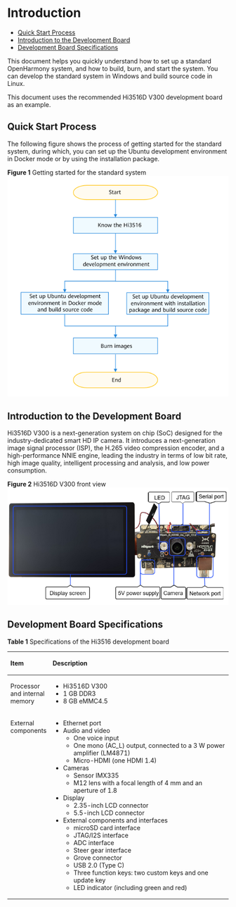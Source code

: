 # Introduction<a name="EN-US_TOPIC_0000001166764513"></a>

-   [Quick Start Process](#section7825218111517)
-   [Introduction to the Development Board](#en-us_topic_0000001053666242_section047719215429)
-   [Development Board Specifications](#en-us_topic_0000001053666242_section15192203316533)

This document helps you quickly understand how to set up a standard OpenHarmony system, and how to build, burn, and start the system. You can develop the standard system in Windows and build source code in Linux.

This document uses the recommended Hi3516D V300 development board as an example.

## Quick Start Process<a name="section7825218111517"></a>

The following figure shows the process of getting started for the standard system, during which, you can set up the Ubuntu development environment in Docker mode or by using the installation package.

**Figure  1**  Getting started for the standard system<a name="fig19162195553211"></a>  
![](figure/getting-started-for-the-standard-system.png "getting-started-for-the-standard-system")

## Introduction to the Development Board<a name="en-us_topic_0000001053666242_section047719215429"></a>

Hi3516D V300 is a next-generation system on chip \(SoC\) designed for the industry-dedicated smart HD IP camera. It introduces a next-generation image signal processor \(ISP\), the H.265 video compression encoder, and a high-performance NNIE engine, leading the industry in terms of low bit rate, high image quality, intelligent processing and analysis, and low power consumption.

**Figure  2**  Hi3516D V300 front view<a name="fig202901538183412"></a>  
![](figure/hi3516d-v300-front-view-27.png "hi3516d-v300-front-view-27")

## Development Board Specifications<a name="en-us_topic_0000001053666242_section15192203316533"></a>

**Table  1**  Specifications of the Hi3516 development board

<a name="en-us_topic_0000001053666242_table31714894311"></a>
<table><thead align="left"><tr id="en-us_topic_0000001053666242_row10171198194310"><th class="cellrowborder" valign="top" width="14.77%" id="mcps1.2.3.1.1"><p id="en-us_topic_0000001053666242_a2b235e9ed55f4338886788f140e648a0"><a name="en-us_topic_0000001053666242_a2b235e9ed55f4338886788f140e648a0"></a><a name="en-us_topic_0000001053666242_a2b235e9ed55f4338886788f140e648a0"></a>Item</p>
</th>
<th class="cellrowborder" valign="top" width="85.22999999999999%" id="mcps1.2.3.1.2"><p id="en-us_topic_0000001053666242_p9702458104014"><a name="en-us_topic_0000001053666242_p9702458104014"></a><a name="en-us_topic_0000001053666242_p9702458104014"></a>Description</p>
</th>
</tr>
</thead>
<tbody><tr id="en-us_topic_0000001053666242_row0171168114311"><td class="cellrowborder" valign="top" width="14.77%" headers="mcps1.2.3.1.1 "><p id="en-us_topic_0000001053666242_p1698185431418"><a name="en-us_topic_0000001053666242_p1698185431418"></a><a name="en-us_topic_0000001053666242_p1698185431418"></a>Processor and internal memory</p>
</td>
<td class="cellrowborder" valign="top" width="85.22999999999999%" headers="mcps1.2.3.1.2 "><a name="en-us_topic_0000001053666242_ul1147113537186"></a><a name="en-us_topic_0000001053666242_ul1147113537186"></a><ul id="en-us_topic_0000001053666242_ul1147113537186"><li>Hi3516D V300</li><li>1 GB DDR3</li><li>8 GB eMMC4.5</li></ul>
</td>
</tr>
<tr id="en-us_topic_0000001053666242_row21721687435"><td class="cellrowborder" valign="top" width="14.77%" headers="mcps1.2.3.1.1 "><p id="en-us_topic_0000001053666242_p817216810435"><a name="en-us_topic_0000001053666242_p817216810435"></a><a name="en-us_topic_0000001053666242_p817216810435"></a>External components</p>
</td>
<td class="cellrowborder" valign="top" width="85.22999999999999%" headers="mcps1.2.3.1.2 "><a name="en-us_topic_0000001053666242_ul179543016208"></a><a name="en-us_topic_0000001053666242_ul179543016208"></a><ul id="en-us_topic_0000001053666242_ul179543016208"><li>Ethernet port</li><li>Audio and video<a name="en-us_topic_0000001053666242_ul5941311869"></a><a name="en-us_topic_0000001053666242_ul5941311869"></a><ul id="en-us_topic_0000001053666242_ul5941311869"><li>One voice input</li><li>One mono (AC_L) output, connected to a 3 W power amplifier (LM4871)</li><li>Micro-HDMI (one HDMI 1.4)</li></ul>
</li><li>Cameras<a name="en-us_topic_0000001053666242_ul924263620"></a><a name="en-us_topic_0000001053666242_ul924263620"></a><ul id="en-us_topic_0000001053666242_ul924263620"><li>Sensor IMX335</li><li>M12 lens with a focal length of 4 mm and an aperture of 1.8</li></ul>
</li><li>Display<a name="en-us_topic_0000001053666242_ul101471711667"></a><a name="en-us_topic_0000001053666242_ul101471711667"></a><ul id="en-us_topic_0000001053666242_ul101471711667"><li>2.35-inch LCD connector</li><li>5.5-inch LCD connector</li></ul>
</li><li>External components and interfaces<a name="en-us_topic_0000001053666242_ul089255556"></a><a name="en-us_topic_0000001053666242_ul089255556"></a><ul id="en-us_topic_0000001053666242_ul089255556"><li>microSD card interface</li><li>JTAG/I2S interface</li><li>ADC interface</li><li>Steer gear interface</li><li>Grove connector</li><li>USB 2.0 (Type C)</li><li>Three function keys: two custom keys and one update key</li><li>LED indicator (including green and red)</li></ul>
</li></ul>
</td>
</tr>
</tbody>
</table>


